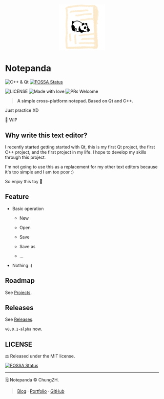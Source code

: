 <div align="center"><img src="./images/logo.png" width="150px"/></div>

# Notepanda

![C++ & Qt](https://img.shields.io/badge/C%2B%2B%20%26%20Qt-forever-ff69b4?style=flat) [![FOSSA Status](https://app.fossa.io/api/projects/git%2Bgithub.com%2FChungZH%2Fnotepanda.svg?type=shield)](https://app.fossa.io/projects/git%2Bgithub.com%2FChungZH%2Fnotepanda?ref=badge_shield)

![LICENSE](https://img.shields.io/github/license/ChungZH/notepanda)
![Made with love](https://img.shields.io/badge/Made%20with-love-red?style=flat)
![PRs Welcome](https://img.shields.io/badge/%F0%9F%A4%9DPRs-welcome-blue)

> **A simple cross-platform notepad. Based on Qt and C++.**

Just practice XD

🚧 WIP

## Why write this text editor?

I recently started getting started with Qt, this is my first Qt project, the first C++ project, and the first project in my life. I hope to develop my skills through this project.

I'm not going to use this as a replacement for my other text editors because it's too simple and I am too poor :)

So enjoy this toy :tea:

## Feature

- Basic operation
  
  - New
  
  - Open
  
  - Save
  
  - Save as
  
  - ...

- Nothing :)

## Roadmap

See [Projects](https://github.com/ChungZH/notepanda/projects/).

## Releases

See [Releases](https://github.com/ChungZH/notepanda/releases).

`v0.0.1-alpha` now.

## LICENSE

⚖ Released under the MIT license.

[![FOSSA Status](https://app.fossa.com/api/projects/git%2Bgithub.com%2FChungZH%2Fnotepanda.svg?type=large)](https://app.fossa.com/projects/git%2Bgithub.com%2FChungZH%2Fnotepanda?ref=badge_large)

------

:spiral_notepad: Notepanda © ChungZH.

> [Blog](https://chungzh.cn) · [Portfolio](https://chungzh.cc) · [GitHub](https://github.com/ChungZH)
